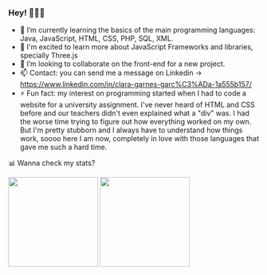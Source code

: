 ### Hey! 🙋🏻‍♀️

- 🌱 I’m currently learning the basics of the main programming languages: Java, JavaScript, HTML, CSS, PHP, SQL, XML.
- 🧠 I'm excited to learn more about JavaScript Frameworks and libraries, specially Three.js
- 👯 I’m looking to collaborate on the front-end for a new project.
- 📫 Contact: you can send me a message on Linkedin -> https://www.linkedin.com/in/clara-garnes-garc%C3%ADa-1a555b157/
- ⚡ Fun fact: my interest on programming started when I had to code a website for a university assignment. I've never heard of HTML and CSS before and our teachers didn't even explained what a "div" was. I had the worse time trying to figure out how everything worked on my own. But I'm pretty stubborn and I always have to understand how things work, soooo here I am now, completely in love with those languages that gave me such a hard time.

📊 Wanna check my stats?

<img height="180em" src="https://github-readme-stats.vercel.app/api?username=ClaraLG&show_icons=true&hide_border=true&&count_private=true&include_all_commits=true" />
<img height="180em" src="https://github-readme-stats.vercel.app/api/top-langs/?username=ClaraLG&layout=compact" />
